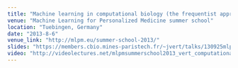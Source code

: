 ```yaml
---
title: "Machine learning in computational biology (the frequentist approach)"
venue: "Machine Learning for Personalized Medicine summer school"
location: "Tuebingen, Germany"
date: "2013-8-6"
venue_link: "http://mlpm.eu/summer-school-2013/"
slides: "https://members.cbio.mines-paristech.fr/~jvert/talks/130925mlpm/mlpm.pdf"
video: "http://videolectures.net/mlpmsummerschool2013_vert_computational_biology/"
---
```

